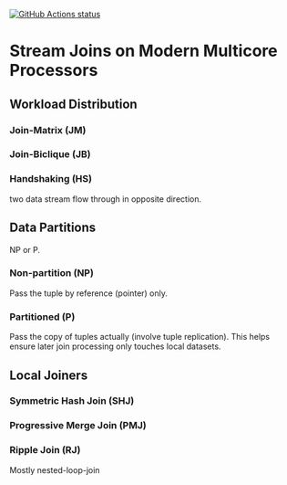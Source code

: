 <p align="left">
  <a href="https://github.com/ShuhaoZhangTony/AllianceDB/actions">
    <img alt="GitHub Actions status" src="https://github.com/ShuhaoZhangTony/AllianceDB/workflows/Main%20workflow/badge.svg"></a>
</p>

# Stream Joins on Modern Multicore Processors

## Workload Distribution

### Join-Matrix (JM)

### Join-Biclique (JB)

### Handshaking (HS)
two data stream flow through in opposite direction.

## Data Partitions
NP or P.

### Non-partition (NP)

Pass the tuple by reference (pointer) only.

### Partitioned (P) 
Pass the copy of tuples actually (involve tuple replication). This helps ensure later join processing only touches local datasets.

## Local Joiners

### Symmetric Hash Join (SHJ)

### Progressive Merge Join (PMJ)

### Ripple Join (RJ)
Mostly nested-loop-join


